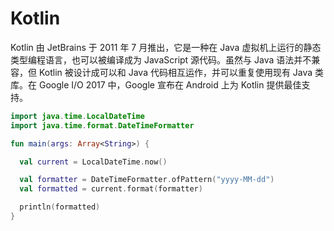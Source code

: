 # Kotlin

Kotlin 由 JetBrains 于 2011 年 7 月推出，它是一种在 Java 虚拟机上运行的静态类型编程语言，也可以被编译成为 JavaScript 源代码。虽然与 Java 语法并不兼容，但 Kotlin 被设计成可以和 Java 代码相互运作，并可以重复使用现有 Java 类库。在 Google I/O 2017 中，Google 宣布在 Android 上为 Kotlin 提供最佳支持。

```kotlin
import java.time.LocalDateTime
import java.time.format.DateTimeFormatter

fun main(args: Array<String>) {

  val current = LocalDateTime.now()

  val formatter = DateTimeFormatter.ofPattern("yyyy-MM-dd")
  val formatted = current.format(formatter)

  println(formatted)
}
```
